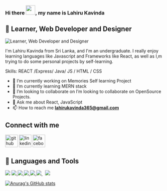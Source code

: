 ### Hi there <img src="https://raw.githubusercontent.com/MartinHeinz/MartinHeinz/master/wave.gif" width="30px">, my name is Lahiru Kavinda
## 🙋‍ Learner,  Web Developer and Designer
 ![Learner,  Web Developer and Designer](https://thumbs.dreamstime.com/b/programmer-computer-technology-business-innovation-image-coding-cogs-circuits-brain-hand-117182110.jpg)

I'm Lahiru Kavinda from Sri Lanka, and I'm an undergraduate. I really enjoy learning languages like Javascript and Frameworks like React, as well as I,m trying to do some personal projects by self-learning.  

Skills:  REACT /Express/ Java/ JS / HTML / CSS

- 🔭 I’m currently working on Memories Self learning Project 
- 🌱 I’m currently learning MERN stack 
- 👯 I’m looking to collaborate on I’m looking to collaborate on OpenSource Projects. 
- 💬 Ask me about React, JavaScript 
- 📫 How to reach me **lahirukavinda365@gmail.com**

## Connect with me

[<img src='https://cdn.jsdelivr.net/npm/simple-icons@3.0.1/icons/github.svg' alt='github' height='40'>](https://github.com/lahirukavinda365)  [<img src='https://cdn.jsdelivr.net/npm/simple-icons@3.0.1/icons/linkedin.svg' alt='linkedin' height='40'>](https://www.linkedin.com/in/https://www.linkedin.com/in/lahiru-karunarathna-a52195222//)  [<img src='https://cdn.jsdelivr.net/npm/simple-icons@3.0.1/icons/facebook.svg' alt='facebook' height='40'>](https://www.facebook.com/https://www.facebook.com/)  
 
## 🚀 Languages and Tools
<p align="left>
       <a href="https://www.w3.org/html/" target="_blank"> <img src="https://img.icons8.com/color/48/000000/html-5.png"/> </a> 
    <a href="https://www.w3schools.com/css/" target="_blank"> <img src="https://img.icons8.com/color/48/000000/css3.png"/> </a>    
       <a href="https://developer.mozilla.org/en-US/docs/Web/JavaScript" target="_blank"> <img src="https://img.icons8.com/color/48/000000/javascript.png"/> </a>   
      <a href="https://www.java.com" target="_blank"> <img src="https://img.icons8.com/color/48/000000/java-coffee-cup-logo.png"/> </a>
    <a href="https://reactjs.org/" target="_blank"> <img src="https://img.icons8.com/color/48/000000/react-native.png"/> </a> 
     <a style="padding-right:8px;" href="https://nodejs.org" target="_blank"> <img src="https://img.icons8.com/color/48/000000/nodejs.png"/> </a>                                                                                                   <a href="https://getbootstrap.com" target="_blank"> <img src="https://img.icons8.com/color/48/000000/bootstrap.png"/> </a>  
                                                                                                      
</p>


[![Anurag's GitHub stats](https://github-readme-stats.vercel.app/api?username=lahirukavinda365)](https://github.com/anuraghazra/github-readme-stats)
